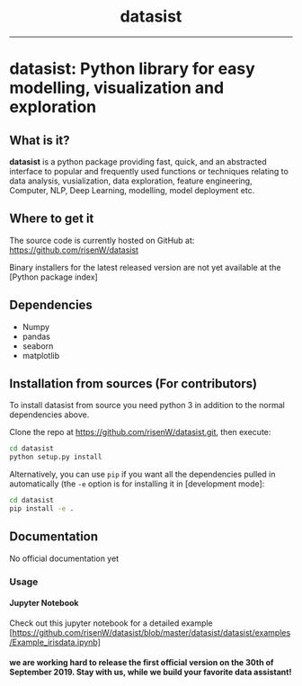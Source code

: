 <div align="center">
  <h1><b>datasist</b></h1>
</div>

-----------------

# datasist: Python library for easy modelling, visualization and exploration

## What is it?

**datasist** is a python package providing fast, quick, and an abstracted interface to 
popular and frequently used functions or techniques relating to data analysis, vusialization, data exploration,
feature engineering, Computer, NLP, Deep Learning, modelling, model deployment etc.


## Where to get it
The source code is currently hosted on GitHub at:
https://github.com/risenW/datasist

Binary installers for the latest released version are not yet available at the [Python
package index]


## Dependencies
- Numpy
- pandas
- seaborn
- matplotlib


## Installation from sources (<b>For contributors</b>)
To install datasist from source you need python 3 in addition to the normal
dependencies above.


Clone the repo at https://github.com/risenW/datasist.git, then execute:

```sh
cd datasist
python setup.py install
```

Alternatively, you can use `pip` if you want all the dependencies pulled
in automatically (the `-e` option is for installing it in [development
mode]:

```sh
cd datasist
pip install -e .
```

## Documentation
No official documentation yet

### Usage
#### Jupyter Notebook
 Check out this jupyter notebook for a detailed example [https://github.com/risenW/datasist/blob/master/datasist/datasist/examples/Example_irisdata.ipynb]


#### we are working hard to release the first official version on the 30th of September 2019. Stay with us, while we build your favorite data assistant! 
